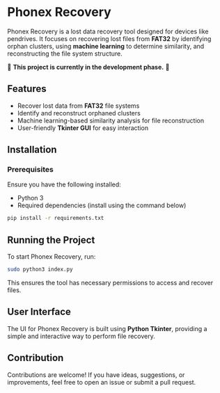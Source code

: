 # Phonex Recovery

Phonex Recovery is a lost data recovery tool designed for devices like pendrives. It focuses on recovering lost files from **FAT32** by identifying orphan clusters, using **machine learning** to determine similarity, and reconstructing the file system structure.

🚧 **This project is currently in the development phase.** 🚧

## Features
- Recover lost data from **FAT32** file systems
- Identify and reconstruct orphaned clusters
- Machine learning-based similarity analysis for file reconstruction
- User-friendly **Tkinter GUI** for easy interaction

## Installation
### Prerequisites
Ensure you have the following installed:
- Python 3
- Required dependencies (install using the command below)

```sh
pip install -r requirements.txt
```

## Running the Project
To start Phonex Recovery, run:

```sh
sudo python3 index.py
```

This ensures the tool has necessary permissions to access and recover files.

## User Interface
The UI for Phonex Recovery is built using **Python Tkinter**, providing a simple and interactive way to perform file recovery.

## Contribution
Contributions are welcome! If you have ideas, suggestions, or improvements, feel free to open an issue or submit a pull request.
